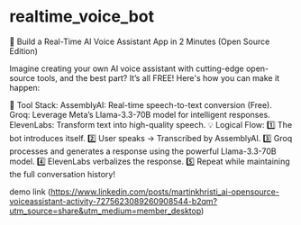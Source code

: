 # realtime_voice_bot
🚀 Build a Real-Time AI Voice Assistant App in 2 Minutes (Open Source Edition)

Imagine creating your own AI voice assistant with cutting-edge open-source tools, and the best part? It’s all FREE! Here's how you can make it happen:

🔧 Tool Stack:
AssemblyAI: Real-time speech-to-text conversion (Free).
Groq: Leverage Meta’s Llama-3.3-70B model for intelligent responses.
ElevenLabs: Transform text into high-quality speech.
💡 Logical Flow:
1️⃣ The bot introduces itself.
2️⃣ User speaks → Transcribed by AssemblyAI.
3️⃣ Groq processes and generates a response using the powerful Llama-3.3-70B model.
4️⃣ ElevenLabs verbalizes the response.
5️⃣ Repeat while maintaining the full conversation history!

demo link (https://www.linkedin.com/posts/martinkhristi_ai-opensource-voiceassistant-activity-7275623089260908544-b2qm?utm_source=share&utm_medium=member_desktop)

